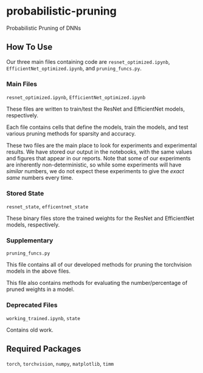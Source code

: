 # probabilistic-pruning
Probabilistic Pruning of DNNs

## How To Use
Our three main files containing code are `resnet_optimized.ipynb`, `EfficientNet_optimized.ipynb`, and `pruning_funcs.py`.

### Main Files
`resnet_optimized.ipynb`, `EfficientNet_optimized.ipynb`

These files are written to train/test the ResNet and EfficientNet models, respectively.

Each file contains cells that define the models, train the models, and test various pruning methods for sparsity and accuracy.

These two files are the main place to look for experiments and experimental results. We have stored our output in the notebooks, with the same values and figures that appear in our reports. Note that some of our experiments are inherently non-deterministic, so while some experiments will have *similar* numbers, we do not expect these experiments to give the *exact same* numbers every time.

### Stored State
`resnet_state`, `efficentnet_state`

These binary files store the trained weights for the ResNet and EfficientNet models, respectively.

### Supplementary
`pruning_funcs.py`

This file contains all of our developed methods for pruning the torchvision models in the above files.

This file also contains methods for evaluating the number/percentage of pruned weights in a model.

### Deprecated Files
`working_trained.ipynb`, `state`

Contains old work.

## Required Packages

`torch`, `torchvision`, `numpy`, `matplotlib`, `timm`
